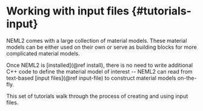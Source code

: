 # Working with input files {#tutorials-input}

NEML2 comes with a large collection of material models. These material models can be either used on their own or serve as building blocks for more complicated material models.

Once NEML2 is [installed](@ref install), there is no need to write additional C++ code to define the material model of interest -- NEML2 can read from text-based [input files](@ref input-file) to construct material models on-the-fly.

This set of tutorials walk through the process of creating and using input files.
